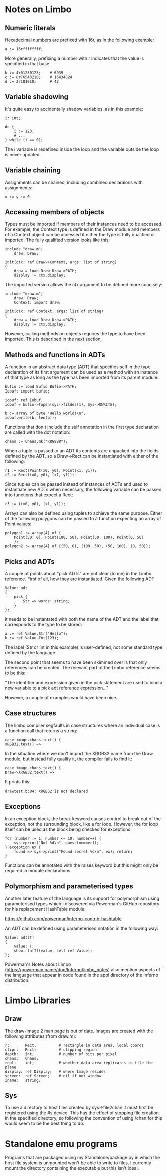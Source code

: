 Notes on Limbo
==============

Numeric literals
----------------

Hexadecimal numbers are prefixed with 16r, as in the following example:

    a := 16rffffffff;

More generally, prefixing a number with <base>r indicates that the value is
specified in that base:

    b := 4r01230123;    # 6939
    c := 8r76543210;    # 16434824
    d := 2r101010;      # 42

Variable shadowing
------------------

It's quite easy to accidentally shadow variables, as in this example:

    i: int;

    do {
        i := 123;
        # ...
    } while (i == 0);

The i variable is redefined inside the loop and the variable outside the loop
is never updated.

Variable chaining
-----------------

Assignments can be chained, including combined declaraions with assignments:

    x := y := 0

Accessing members of objects
----------------------------

Types must be imported if members of their instances need to be accessed.
For example, the Context type is defined in the Draw module and members of a
Context object can be accessed if either the type is fully qualified or
imported. The fully qualified version looks like this:

    include "draw.m";
        draw: Draw;

    init(ctx: ref Draw->Context, args: list of string)
    {
        draw = load Draw Draw->PATH;
        display := ctx.display;

The imported version allows the ctx argument to be defined more concisely:

    include "draw.m";
        draw: Draw;
        Context: import draw;

    init(ctx: ref Context, args: list of string)
    {
        draw = load Draw Draw->PATH;
        display := ctx.display;

However, calling methods on objects requires the type to have been imported.
This is described in the next section.

Methods and functions in ADTs
-----------------------------

A function in an abstract data type (ADT) that specifies self in the type
declaration of its first argument can be used as a method with an instance of
that type as long as the type has been imported from its parent module:

    bufio := load Bufio Bufio->PATH;
    Iobuf: import bufio;

    iobuf: ref Iobuf;
    iobuf = bufio->fopen(sys->fildes(1), Sys->OWRITE);
    
    b := array of byte "Hello world!\n";
    iobuf.write(b, len(b));

Functions that don't include the self annotation in the first type declaration
are called with the dot notation:

    chans := Chans.mk("R8G8B8");

When a tuple is passed to an ADT its contents are unpacked into the fields
defined by the ADT, so a Draw->Rect can be instantiated with either of the
following:

    r1 := Rect(Point(x0, y0), Point(x1, y1));
    r2 := Rect((x0, y0), (x1, y1));

Since tuples can be passed instead of instances of ADTs and used to instantiate
new ADTs when necessary, the following variable can be passed into functions
that expect a Rect:

    r3 := ((x0, y0), (x1, y1));

Arrays can also be defined using tuples to achieve the same purpose. Either of
the following polygons can be passed to a function expecting an array of Point
values:

    polygon1 := array[4] of {
        Point(50, 0), Point(100, 50), Point(50, 100), Point(0, 50)
        };
    polygon2 := array[4] of {(50, 0), (100, 50), (50, 100), (0, 50)};

Picks and ADTs
--------------

A couple of points about "pick ADTs" are not clear (to me) in the Limbo
reference. First of all, how they are instantiated. Given the following ADT

    Value: adt
    {
        pick {
            Str => words: string;
        }
    };

it needs to be instantated with both the name of the ADT and the label that
corresponds to the type to be stored:

    a := ref Value.Str("Hello");
    b := ref Value.Int(123);

The label (Str or Int in this example) is user-defined, not some standard type
defined by the language.

The second point that seems to have been skimmed over is that only references
can be created. The relevant part of the Limbo reference seems to be this:

  "The identifier and expression given in the pick statement are used to bind
   a new variable to a pick adt reference expression..."

However, a couple of examples would have been nice.

Case structures
---------------

The limbo compiler segfaults in case structures where an individual case is
a function call that returns a string:

    case image.chans.text() {
    XRGB32.text() =>

In the situation where we don't import the XRGB32 name from the Draw module,
but instead fully qualify it, the compiler fails to find it:

    case image.chans.text() {
    Draw->XRGB32.text() =>

It prints this:

    drawtest.b:84: XRGB32 is not declared

Exceptions
----------

In an exception block, the break keyword causes control to break out of the
exception, not the surrounding block, like a for loop. However, the for loop
itself can be used as the block being checked for exceptions:

    for (number := 1; number <= 10; number++) {
        sys->print("Not %d\n", guess(number));
    } exception ex {
        found => sys->print("Found secret %d\n", ex); return;
    }

Functions can be annotated with the raises keyword but this might only be
required in module declarations.

Polymorphism and parameterised types
------------------------------------

Another later feature of the language is its support for polymorphism using
parameterised types which I discovered via Powerman's GitHub repository for his
replacement HashTable module:

https://github.com/powerman/inferno-contrib-hashtable

An ADT can be defined using parameterised notation in the following way:

    Value: adt[T]
    {
        value: T;
        show: fn[T](value: self ref Value);
    };

Powerman's Notes about Limbo (https://powerman.name/doc/Inferno/limbo_notes)
also mention aspects of the language that appear in code found in the appl
directory of the Inferno distribution.


Limbo Libraries
===============

Draw
----

The draw-image 2 man page is out of date. Images are created with the following
attributes (from draw.m):

    r:       Rect;          # rectangle in data area, local coords
    clipr:   Rect;          # clipping region
    depth:   int;           # number of bits per pixel
    chans:   Chans;
    repl:    int;           # whether data area replicates to tile the plane
    display: ref Display;   # where Image resides
    screen:  ref Screen;    # nil if not window
    iname:   string;

Sys
---

To use a directory to host files created by sys->file2chan it must first be
registered using the #s device. This has the effect of stopping file creation
in the specified directory, so following the convention of using /chan for this
would seem to be the best thing to do.


Standalone emu programs
=======================

Programs that are packaged using my Standalone/package.py in which the host
file system is unmounted won't be able to write to files. I currently mount the
directory containing the executable but this isn't ideal.
